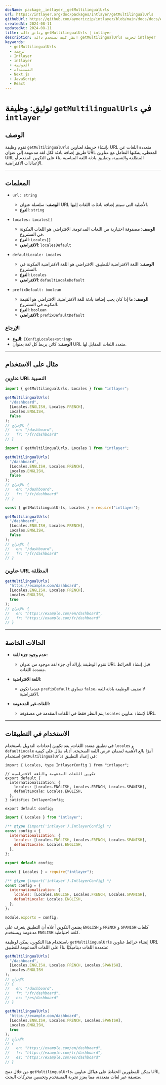 ```yaml
---
docName: package__intlayer__getMultilingualUrls
url: https://intlayer.org/doc/packages/intlayer/getMultilingualUrls
githubUrl: https://github.com/aymericzip/intlayer/blob/main/docs/docs/en/packages/intlayer/getMultilingualUrls.md
createdAt: 2024-08-11
updatedAt: 2024-08-11
title: وثائق دالة getMultilingualUrls | intlayer
description: انظر كيف تستخدم دالة getMultilingualUrls لحزمة intlayer
keywords:
  - getMultilingualUrls
  - ترجمة
  - Intlayer
  - intlayer
  - الدولية
  - المستندات
  - Next.js
  - JavaScript
  - React
---
```


# توثيق: وظيفة `getMultilingualUrls` في `intlayer`

## الوصف

تقوم وظيفة `getMultilingualUrls` بإنشاء خريطة لعناوين URL متعددة اللغات عن طريق إضافة بادئة لكل لغة مدعومة إلى عنوان URL المعطى. يمكنها التعامل مع عناوين URL المطلقة والنسبية، وتطبيق بادئة اللغة المناسبة بناءً على التكوين المقدم أو الإعدادات الافتراضية.

---

## المعلمات

- `url: string`

  - **الوصف**: سلسلة عنوان URL الأصلية التي سيتم إضافة بادئات اللغات إليها.
  - **النوع**: `string`

- `locales: Locales[]`

  - **الوصف**: مصفوفة اختيارية من اللغات المدعومة. الافتراضي هو اللغات المكونة في المشروع.
  - **النوع**: `Locales[]`
  - **الافتراضي**: `localesDefault`

- `defaultLocale: Locales`

  - **الوصف**: اللغة الافتراضية للتطبيق. الافتراضي هو اللغة الافتراضية المكونة في المشروع.
  - **النوع**: `Locales`
  - **الافتراضي**: `defaultLocaleDefault`

- `prefixDefault: boolean`
  - **الوصف**: ما إذا كان يجب إضافة بادئة للغة الافتراضية. الافتراضي هو القيمة المكونة في المشروع.
  - **النوع**: `boolean`
  - **الافتراضي**: `prefixDefaultDefault`

### الإرجاع

- **النوع**: `IConfigLocales<string>`
- **الوصف**: كائن يربط كل لغة بعنوان URL متعدد اللغات المقابل لها.

---

## مثال على الاستخدام

### عناوين URL النسبية

```typescript codeFormat="typescript"
import { getMultilingualUrls, Locales } from "intlayer";

getMultilingualUrls(
  "/dashboard",
  [Locales.ENGLISH, Locales.FRENCH],
  Locales.ENGLISH,
  false
);
// الإخراج: {
//   en: "/dashboard",
//   fr: "/fr/dashboard"
// }
```

```javascript codeFormat="esm"
import { getMultilingualUrls, Locales } from "intlayer";

getMultilingualUrls(
  "/dashboard",
  [Locales.ENGLISH, Locales.FRENCH],
  Locales.ENGLISH,
  false
);
// الإخراج: {
//   en: "/dashboard",
//   fr: "/fr/dashboard"
// }
```

```javascript codeFormat="commonjs"
const { getMultilingualUrls, Locales } = require("intlayer");

getMultilingualUrls(
  "/dashboard",
  [Locales.ENGLISH, Locales.FRENCH],
  Locales.ENGLISH,
  false
);
// الإخراج: {
//   en: "/dashboard",
//   fr: "/fr/dashboard"
// }
```

### عناوين URL المطلقة

```typescript
getMultilingualUrls(
  "https://example.com/dashboard",
  [Locales.ENGLISH, Locales.FRENCH],
  Locales.ENGLISH,
  true
);
// الإخراج: {
//   en: "https://example.com/en/dashboard",
//   fr: "https://example.com/fr/dashboard"
// }
```

---

## الحالات الخاصة

- **عدم وجود جزء للغة:**

  - تقوم الوظيفة بإزالة أي جزء لغة موجود من عنوان URL قبل إنشاء الخرائط متعددة اللغات.

- **اللغة الافتراضية:**

  - عندما تكون `prefixDefault` تساوي `false`، لا تضيف الوظيفة بادئة للغة الافتراضية.

- **اللغات غير المدعومة:**
  - يتم النظر فقط في اللغات المقدمة في مصفوفة `locales` لإنشاء عناوين URL.

---

## الاستخدام في التطبيقات

في تطبيق متعدد اللغات، يعد تكوين إعدادات التدويل باستخدام `locales` و `defaultLocale` أمرًا بالغ الأهمية لضمان عرض اللغة الصحيحة. أدناه مثال على كيفية استخدام `getMultilingualUrls` في إعداد التطبيق:

```tsx codeFormat="typescript"
import { Locales, type IntlayerConfig } from "intlayer";

// تكوين اللغات المدعومة واللغة الافتراضية
export default {
  internationalization: {
    locales: [Locales.ENGLISH, Locales.FRENCH, Locales.SPANISH],
    defaultLocale: Locales.ENGLISH,
  },
} satisfies IntlayerConfig;

export default config;
```

```javascript codeFormat="esm"
import { Locales } from "intlayer";

/** @type {import('intlayer').IntlayerConfig} */
const config = {
  internationalization: {
    locales: [Locales.ENGLISH, Locales.FRENCH, Locales.SPANISH],
    defaultLocale: Locales.ENGLISH,
  },
};

export default config;
```

```javascript codeFormat="commonjs"
const { Locales } = require("intlayer");

/** @type {import('intlayer').IntlayerConfig} */
const config = {
  internationalization: {
    locales: [Locales.ENGLISH, Locales.FRENCH, Locales.SPANISH],
    defaultLocale: Locales.ENGLISH,
  },
};

module.exports = config;
```

يضمن التكوين أعلاه أن التطبيق يتعرف على `ENGLISH` و `FRENCH` و `SPANISH` كلغات مدعومة ويستخدم `ENGLISH` كلغة احتياطية.

باستخدام هذا التكوين، يمكن لوظيفة `getMultilingualUrls` إنشاء خرائط عناوين URL متعددة اللغات ديناميكيًا بناءً على اللغات المدعومة للتطبيق:

```typescript
getMultilingualUrls(
  "/dashboard",
  [Locales.ENGLISH, Locales.FRENCH, Locales.SPANISH],
  Locales.ENGLISH
);
// الإخراج:
// {
//   en: "/dashboard",
//   fr: "/fr/dashboard",
//   es: "/es/dashboard"
// }

getMultilingualUrls(
  "https://example.com/dashboard",
  [Locales.ENGLISH, Locales.FRENCH, Locales.SPANISH],
  Locales.ENGLISH,
  true
);
// الإخراج:
// {
//   en: "https://example.com/en/dashboard",
//   fr: "https://example.com/fr/dashboard",
//   es: "https://example.com/es/dashboard"
// }
```

من خلال دمج `getMultilingualUrls`، يمكن للمطورين الحفاظ على هياكل عناوين URL متسقة عبر لغات متعددة، مما يعزز تجربة المستخدم وتحسين محركات البحث.
